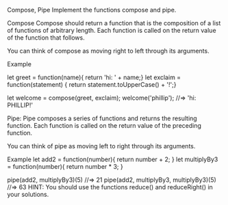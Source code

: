 Compose, Pipe
Implement the functions compose and pipe.

Compose
  Compose should return a function that is the composition of a list of functions of arbitrary length. Each function is called on the return value of the function that follows.

You can think of compose as moving right to left through its arguments.

Example

let greet = function(name){ return 'hi: ' + name;}
let exclaim = function(statement) { return statement.toUpperCase() + '!';}

let welcome = compose(greet, exclaim);
welcome('phillip'); //=> 'hi: PHILLIP!'

Pipe:
  Pipe composes a series of functions and returns the resulting function. Each function is called on the return value of the preceding function.

You can think of pipe as moving left to right through its arguments.

  Example
let add2 = function(number){ return number + 2; }
let multiplyBy3 = function(number){ return number * 3; }

pipe(add2, multiplyBy3)(5) //=> 21
pipe(add2, multiplyBy3, multiplyBy3)(5) //=> 63
HINT: You should use the functions reduce() and reduceRight() in your solutions.